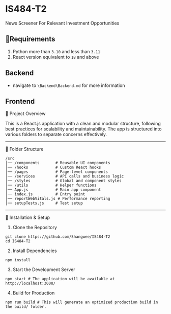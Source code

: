 # IS484-T2
News Screener For Relevant Investment Opportunities

## 📝Requirements

1. Python more than `3.10` and less than `3.11`
2. React version equivalent to `18` and above

## Backend 
- navigate to `\Backend\Backend.md` for more information

## Frontend 

📌 Project Overview

This is a React.js application with a clean and modular structure, following best practices for scalability and maintainability. The app is structured into various folders to separate concerns effectively.

---

📂 Folder Structure

```
/src
│── /components       # Reusable UI components
│── /hooks            # Custom React hooks
│── /pages            # Page-level components
│── /services         # API calls and business logic
│── /styles           # Global and component styles
│── /utils            # Helper functions
│── App.js            # Main app component
│── index.js          # Entry point
│── reportWebVitals.js # Performance reporting
│── setupTests.js     # Test setup
```

---

🔧 Installation & Setup

1. Clone the Repository
```
git clone https://github.com/Shangwee/IS484-T2
cd IS484-T2
```

2. Install Dependencies
```
npm install
```

3. Start the Development Server
```
npm start # The application will be available at http://localhost:3000/
```

4. Build for Production
```
npm run build # This will generate an optimized production build in the build/ folder.
```